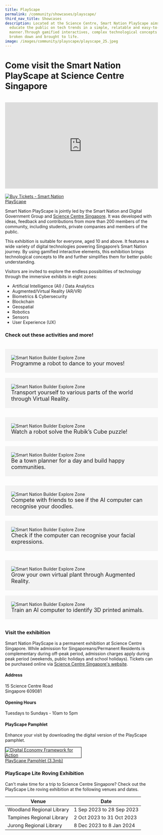 ```yaml
---
title: PlayScape
permalink: /community/showcases/playscape/
third_nav_title: Showcases
description: Located at the Science Centre, Smart Nation PlayScape aims to
  educate the public on tech trends in a simple, relatable and easy-to-digest
  manner.Through gamified interactives, complex technological concepts are
  broken down and brought to life.
image: /images/community/playscape/playscape_25.jpeg
---
```

# Come visit the Smart Nation PlayScape at Science Centre Singapore



<br>

<div style="max-width: 1280px">
    <div style="height: 0;
            overflow: hidden;
            position: relative;
            padding-bottom: 56.25%;">
        <iframe src="https://www.youtube.com/embed/CId3K2e2dmk" height="720" width="1280" frameborder="0" title="YouTube video player" allow="accelerometer; autoplay; clipboard-write; encrypted-media; gyroscope; picture-in-picture" style="top: 0;
                left: 0;
                right: 0;
                bottom: 0;
                height: 100%;
                border: none;
                max-width: 100%;
                position: absolute;"></iframe>
    </div>
</div>

<br>
<div style="width:50%"> 
 <a href="https://www.gevme.com/scsonlinetickets"><img src="/images/community/playscape/buy-tickets-sciece-centre.png" alt="Buy Tickets - Smart Nation PlayScape"></a></div>

Smart Nation PlayScape is jointly led by the Smart Nation and Digital Government Group and [Science Centre Singapore](https://www.science.edu.sg/). It was developed with ideas, feedback and contributions from more than 200 members of the community,&nbsp;including students, private companies and members of the public.

This exhibition is suitable for everyone, aged 10 and above. It features a wide variety of digital technologies powering Singapore’s Smart Nation journey. By using gamified interactive elements, this exhibition brings technological concepts to life and further simplifies them for better public understanding.
 
Visitors are invited to explore the endless possibilities of technology through the immersive exhibits in eight zones:

*   Artificial Intelligence (AI) / Data Analytics
*   Augmented/Virtual Reality (AR/VR)
*   Biometrics &amp; Cybersecurity
*   Blockchain
*   Geospatial
*   Robotics
*   Sensors
*   User Experience (UX)


### Check out these activities and more! 

<div class="row" style="padding: 20px 0px 10px 0px;">
<div class="col" style="background-color: #f3f3f3; padding: 20px 20px 20px 20px;"> 
<img src="/images/community/playscape/playscape_25.jpeg" alt="Smart Nation Builder Explore Zone"><br>
<div style="font-size:18px">Programme a robot to dance to your moves!
</div>

</div>&nbsp; &nbsp; &nbsp; 
	
<div class="col" style="background-color: #f3f3f3; padding: 20px 20px 20px 20px;">  
<img src="/images/community/playscape/playscape_13.jpeg" alt="Smart Nation Builder Explore Zone"><br>
	<div style="font-size:18px">Transport yourself to various parts of the world through Virtual Reality.
</div>

</div></div>

<div class="row" style="padding: 20px 0px 10px 0px;">
<div class="col" style="background-color: #f3f3f3; padding: 20px 20px 20px 20px;"> 
<img src="/images/community/playscape/playscape_24.jpeg" alt="Smart Nation Builder Explore Zone"><br>
<div style="font-size:18px">Watch a robot solve the Rubik’s Cube puzzle!
</div>

</div>&nbsp; &nbsp; &nbsp; 
	
<div class="col" style="background-color: #f3f3f3; padding: 20px 20px 20px 20px;">  
<img src="/images/community/playscape/playscape_11.jpeg" alt="Smart Nation Builder Explore Zone"><br>
	<div style="font-size:18px">Be a town planner for a day and build happy communities.
</div>

</div></div>

<div class="row" style="padding: 20px 0px 10px 0px;">
<div class="col" style="background-color: #f3f3f3; padding: 20px 20px 20px 20px;"> 
<img src="/images/community/playscape/playscape_02.jpeg" alt="Smart Nation Builder Explore Zone"><br>
<div style="font-size:18px">Compete with friends to see if the AI computer can recognise your doodles.
</div>

</div>&nbsp; &nbsp; &nbsp; 
	
<div class="col" style="background-color: #f3f3f3; padding: 20px 20px 20px 20px;">  
<img src="/images/community/playscape/playscape_18.jpeg" alt="Smart Nation Builder Explore Zone"><br>
	<div style="font-size:18px">Check if the computer can recognise your facial expressions.
</div>

</div></div>

<div class="row" style="padding: 20px 0px 10px 0px;">
<div class="col" style="background-color: #f3f3f3; padding: 20px 20px 20px 20px;"> 
<img src="/images/community/playscape/playscape_14.jpeg" alt="Smart Nation Builder Explore Zone"><br>
<div style="font-size:18px">Grow your own virtual plant through Augmented Reality.
</div>

</div>&nbsp; &nbsp; &nbsp; 
	
<div class="col" style="background-color: #f3f3f3; padding: 20px 20px 20px 20px;">  
<img src="/images/community/playscape/playscape_15.jpeg" alt="Smart Nation Builder Explore Zone"><br>
	<div style="font-size:18px">Train an AI computer to identify 3D printed animals.
</div>

</div></div>


### Visit the exhibition 

Smart Nation PlayScape is a permanent exhibition at Science Centre Singapore. While admission for Singaporeans/Permanent Residents is complementary during off-peak period, admission charges apply during peak period (weekends, public holidays and school holidays). Tickets can be purchased online via [Science Centre Singapore's website](https://www.science.edu.sg/visit-us/opening-hours). 

#### Address
15 Science Centre Road<br>
Singapore 609081

#### Opening Hours
Tuesdays to Sundays - 10am to 5pm

#### PlayScape Pamphlet

Enhance your visit by downloading the digital version of the&nbsp;PlayScape pamphlet.

<div style="width:50%"> 
 <a href="/files/publications/playscape_pamphlet.pdf"><img style="border:1px solid black;" src="/images/community/playscape/playscape_pamphlet.jpg" alt="Digital Economy Framework for Action">PlayScape Pamphlet (3.3mb)</a>
</div>

### PlayScape Lite Roving Exhibition

Can't make time for a trip to Science Centre Singapore? Check out the PlayScape Lite roving exhibition at the following venues and dates.



| Venue | Date | 
| -------- | -------- |
| Woodland Regional Library | 1 Sep 2023 to 28 Sep 2023 |
| Tampines Regional Library | 2 Oct 2023 to 31 Oct 2023 |
| Jurong Regional Library | 8 Dec 2023 to 8 Jan 2024 | 
